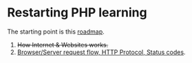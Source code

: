 # Restarting PHP learning 

The starting point is this [roadmap](https://github.com/thecodeholic/php-developer-roadmap).

1. ~~How Internet & Websites works.~~
2. [Browser/Server request flow, HTTP Protocol, Status codes](https://github.com/StPluto/php-learning/blob/main/src/2.%20Browser-Server%20request%20flow%2C%20HTTP%20Protocol%2C%20Status%20codes/index.md).